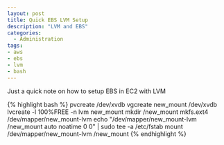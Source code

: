 ```yaml
---
layout: post
title: Quick EBS LVM Setup
description: "LVM and EBS"
categories:
  - Administration
tags:
- aws
- ebs
- lvm
- bash
---
```

<p>Just a quick note on how to setup EBS in EC2 with LVM</p>

{% highlight bash %}
pvcreate /dev/xvdb
vgcreate new_mount /dev/xvdb
lvcreate -l 100%FREE -n lvm new_mount
mkdir /new_mount
mkfs.ext4 /dev/mapper/new_mount-lvm
echo "/dev/mapper/new_mount-lvm /new_mount auto noatime 0 0" | sudo tee -a /etc/fstab
mount /dev/mapper/new_mount-lvm /new_mount
{% endhighlight %}
